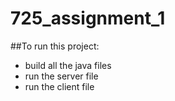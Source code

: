 # 725_assignment_1

##To run this project:
- build all the java files
- run the server file
- run the client file
